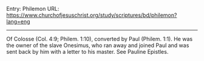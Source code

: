 Entry: Philemon
URL: https://www.churchofjesuschrist.org/study/scriptures/bd/philemon?lang=eng

---

Of Colosse (Col. 4:9; Philem. 1:10), converted by Paul (Philem. 1:1). He was the owner of the slave Onesimus, who ran away and joined Paul and was sent back by him with a letter to his master. See Pauline Epistles.

